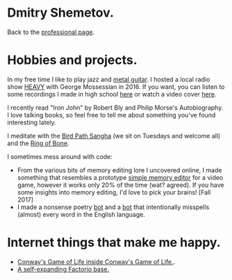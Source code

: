 # Dmitry Shemetov.

Back to the [professional page](https://dshemetov.github.io/).

# Hobbies and projects.

In my free time I like to play jazz and [metal guitar](https://www.youtube.com/watch?v=bUVcnsiRQ4M). I hosted a local radio show [HEAVY](http://kdrt.org/program/heavy) with George Mossessian in 2016. If you want, you can listen to some recordings I made in high school [here](https://soundcloud.com/braveyoungtimes) or watch a video cover [here](https://www.youtube.com/watch?v=jtcjUgCWa8U).

I recently read "Iron John" by Robert Bly and Philip Morse's Autobiography. I love talking books, so feel free to tell me about something you've found interesting lately.

I meditate with the [Bird Path Sangha](https://birdpathsangha.wordpress.com/) (we sit on Tuesdays and welcome all) and the [Ring of Bone](http://www.ringofbonezendo.org/).

I sometimes mess around with code:
- From the various bits of memory editing lore I uncovered online, I made something that resembles a prototype [simple memory editor](https://github.com/dshemetov/simple_memory_editor) for a video game, however it works only 20\% of the time (wat? agreed). If you have some insights into memory editing, I'd love to pick your brains! [Fall 2017]
- I made a nonsense poetry [bot](https://www.twitter.com/fromthehexagons) and a [bot](https://www.twitter.com/break_words1) that intentionally misspells (almost) every word in the English language.

# Internet things that make me happy.

- [Conway's Game of Life inside Conway's Game of Life.](https://www.youtube.com/watch?v=QtJ77qsLrpw).
- [A self-expanding Factorio base.](https://www.youtube.com/watch?v=xF--1XdcOeM)
